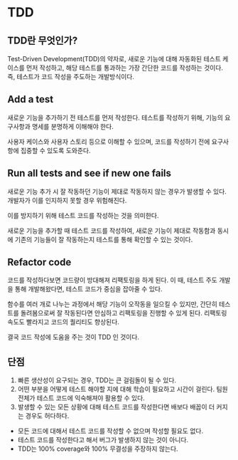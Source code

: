 # TDD

## TDD란 무엇인가?

Test-Driven Development(TDD)의 약자로, 새로운 기능에 대해 자동화된 테스트 케이스를 먼저 작성하고, 해당 테스트를 통과하는 가장 간단한 코드를 작성하는 것이다. 즉, 테스트가 코드 작성을 주도하는 개발방식이다. 

## Add a test

새로운 기능을 추가하기 전 테스트를 먼저 작성한다. 테스트를 작성하기 위해, 기능의 요구사항과 명세를 분명하게 이해해야 한다. 

사용자 케이스와 사용자 스토리 등으로 이해할 수 있으며, 코드를 작성하기 전에 요구사항에 집중할 수 있도록 도와준다. 

## Run all tests and see if new one fails

새로운 기능 추가 시 잘 작동하던 기능이 제대로 작동하지 않는 경우가 발생할 수 있다. 개발자가 이를 인지하지 못할 경우 위험해진다. 

이를 방지하기 위해 테스트 코드를 작성하는 것을 의미한다.

새로운 기능을 추가할 때 테스트 코드를 작성하여, 새로운 기능이 제대로 작동함과 동시에 기존의 기능들이 잘 작동하는지 테스트를 통해 확인할 수 있는 것이다.

## Refactor code

코드를 작성하다보면 코드량이 방대해져 리팩토링을 하게 된다. 이 때, 테스트 주도 개발을 통해 개발해왔다면, 테스트 코드가 중심을 잡아줄 수 있다.

함수를 여러 개로 나누는 과정에서 해당 기능이 오작동을 일으킬 수 있지만, 간단히 테스트를 돌려봄으로써 잘 작동된다면 안심하고 리팩토링을 진행할 수 있게 된다. 리팩토링 속도도 빨라지고 코드의 퀄리티도 향상된다.

결국 코드 작성에 도움을 주는 것이 TDD 인 것이다. 

## 단점

1. 빠른 생산성이 요구되는 경우, TDD는 큰 걸림돌이 될 수 있다.
2. 어떤 부분을 어떻게 테스트 해야할 지에 대해 학습이 필요하고 시간이 걸린다. 팀원 전체가 테스트 코드에 익숙해져야 활용할 수 있다.
3. 발생할 수 있는 모든 상황에 대해 테스트 코드를 작성한다면 배보다 배꼽이 더 커지는 경우도 허다하다.

- 모든 코드에 대해서 테스트 코드를 작성할 수 없으며 작성할 필요도 없다.
- 테스트 코드를 작성한다고 해서 버그가 발생하지 않는 것이 아니다.
- TDD는 100% coverage와 100% 무결성을 주장하지 않는다.

